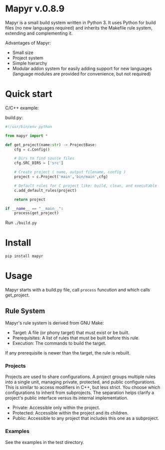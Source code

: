 # Mapyr v.0.8.9

Mapyr is a small build system written in Python 3.  It uses Python for build files (no new languages required) and inherits the Makefile rule system, extending and complementing it.

Advantages of Mapyr:
 - Small size
 - Project system
 - Simple hierarchy
 - Modular addon system for easily adding support for new languages (language modules are provided for convenience, but not required)

# Quick start
C/C++ example:

build.py:
```python
#!/usr/bin/env python

from mapyr import *

def get_project(name:str) -> ProjectBase:
    cfg = c.Config()

    # Dirs to find source files
    cfg.SRC_DIRS = ['src']

    # Create project ( name, output filename, config )
    project = c.Project('main','bin/main',cfg)

    # Default rules for C project like: build, clean, and executable
    c.add_default_rules(project)

    return project

if __name__ == "__main__":
    process(get_project)
```
Run `./build.py`

# Install
```
pip install mapyr
```

# Usage
Mapyr starts with a build.py file, call `process` funcution and which calls get_project.

## Rule System

Mapyr's rule system is derived from GNU Make:

* Target: A file (or phony target) that must exist or be built.
* Prerequisites: A list of rules that must be built before this rule.
* Execution: The commands to build the target.

If any prerequisite is newer than the target, the rule is rebuilt.


### Projects

Projects are used to share configurations.  A project groups multiple rules into a single unit, managing private, protected, and public configurations.  This is similar to access modifiers in C++, but less strict. You choose which configurations to inherit from subprojects.  The separation helps clarify a project's public interface versus its internal implementation.

* Private: Accessible only within the project.
* Protected: Accessible within the project and its children.
* Public: Accessible to any project that includes this one as a subproject.


### Examples

See the examples in the test directory.